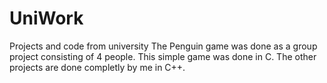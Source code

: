 # UniWork
Projects and code from university
The Penguin game was done as a group project consisting of 4 people. This simple game was done in C.
The other projects are done completly by me in C++.
